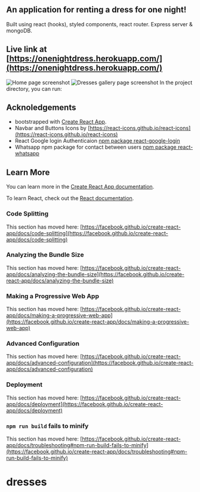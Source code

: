 ## An application for renting a dress for one night!

Built using react (hooks), styled components, react router. Express server & mongoDB.

## Live link at [https://onenightdress.herokuapp.com/](https://onenightdress.herokuapp.com/)

![Home page screenshot](https://github.com/[talwind1]/[FinalProject]/blob/[main/src/Assets/images]/homepage.jpg?raw=true)
![Dresses gallery page screenshot](https://github.com/[talwind1]/[FinalProject]/blob/[main/src/Assets/images]/dresses.jpg?raw=true)
In the project directory, you can run:

## Acknoledgements

- bootstrapped with [Create React App](https://github.com/facebook/create-react-app).
- Navbar and Buttons Icons by [https://react-icons.github.io/react-icons](https://react-icons.github.io/react-icons)
- React Google login Authenticaion [npm package react-google-login](https://www.npmjs.com/package/react-google-login)
- Whatsapp npm package for contact between users [npm package react-whatsapp](https://www.npmjs.com/package/react-whatsapp)

## Learn More

You can learn more in the [Create React App documentation](https://facebook.github.io/create-react-app/docs/getting-started).

To learn React, check out the [React documentation](https://reactjs.org/).

### Code Splitting

This section has moved here: [https://facebook.github.io/create-react-app/docs/code-splitting](https://facebook.github.io/create-react-app/docs/code-splitting)

### Analyzing the Bundle Size

This section has moved here: [https://facebook.github.io/create-react-app/docs/analyzing-the-bundle-size](https://facebook.github.io/create-react-app/docs/analyzing-the-bundle-size)

### Making a Progressive Web App

This section has moved here: [https://facebook.github.io/create-react-app/docs/making-a-progressive-web-app](https://facebook.github.io/create-react-app/docs/making-a-progressive-web-app)

### Advanced Configuration

This section has moved here: [https://facebook.github.io/create-react-app/docs/advanced-configuration](https://facebook.github.io/create-react-app/docs/advanced-configuration)

### Deployment

This section has moved here: [https://facebook.github.io/create-react-app/docs/deployment](https://facebook.github.io/create-react-app/docs/deployment)

### `npm run build` fails to minify

This section has moved here: [https://facebook.github.io/create-react-app/docs/troubleshooting#npm-run-build-fails-to-minify](https://facebook.github.io/create-react-app/docs/troubleshooting#npm-run-build-fails-to-minify)

# dresses

